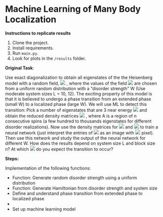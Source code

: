 # Machine Learning of Many Body Localization

**Instructions to replicate results**

1. Clone the project.
2. Install requirements.
3. Run ``main.py``.
4. Look for plots in the ``/results`` folder.

**Original Task**:

Use exact diagonalization to obtain all eigenstates of the the Heisenberg model with a
random field, 
<img src="https://render.githubusercontent.com/render/math?math=H=J\sum_i \vec{S}_i\cdot\vec{S}_{i%2B1}-\sum_ih_iS_i^z">
, where the values of the field <img src="https://render.githubusercontent.com/render/math?math=H=h_i \in \left[-W, W\right]">
 are
chosen from a uniform random distribution with a “disorder strength” W (Use moderate
system sizes L = 10, 12). The exciting property of this model is that it is believed to
undergo a phase transition from an extended phase (small W) to a localized phase (large
W). We will use ML to detect this transition: Pick a number of eigenstates that are
3
near energy <img src="https://render.githubusercontent.com/render/math?math=E = 0">
 and obtain the reduced density matrices 
 <img src="https://render.githubusercontent.com/render/math?math=\rho^A">
 , where A is a region
of n consecutive spins (a few hundred to thousands eigenstates for different disorder
realizations). Now use the density matrices for 
<img src="https://render.githubusercontent.com/render/math?math=W = 0.5J">
 and 
 <img src="https://render.githubusercontent.com/render/math?math=W = 8.0J">
 to train a
neural network (just interpret the entries of 
<img src="https://render.githubusercontent.com/render/math?math=\rho^A">
 as an image with 
 <img src="https://render.githubusercontent.com/render/math?math=2^n \times 2^n">
  pixel). Then
use this network and study the output of the neural network for different W. How does
the results depend on system size L and block size n? At which 
<img src="https://render.githubusercontent.com/render/math?math=W_c ">
do you expect the
transition to occur?

**Steps:**

Implementation of the following functions:
* Function: Generate random disorder strength using a uniform distribution
* Function: Generate Hamiltonian from disorder strength and system size
* Define and understand phase transition from extended phase to localized phase
* 
* Set up machine learning model
